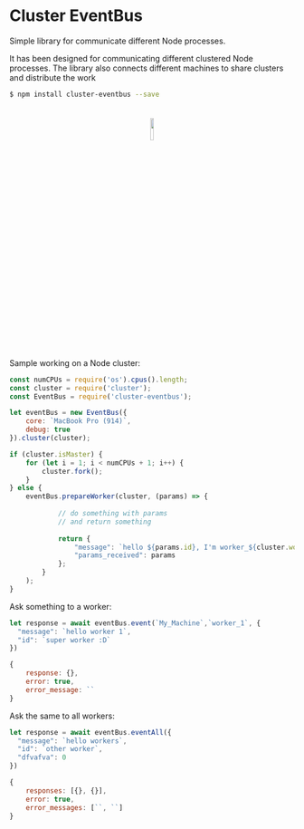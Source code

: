 # Cluster EventBus
Simple library for communicate different Node processes. 

It has been designed for communicating different clustered Node processes. The library also connects different machines to share clusters and distribute the work
```bash
$ npm install cluster-eventbus --save
```

<p align="center"><img width="10%" vspace="20" src="../eventbus.png"></p>

Sample working on a Node cluster:

```js
const numCPUs = require('os').cpus().length;
const cluster = require('cluster');
const EventBus = require('cluster-eventbus');

let eventBus = new EventBus({
    core: `MacBook Pro (914)`,
    debug: true
}).cluster(cluster);

if (cluster.isMaster) {
    for (let i = 1; i < numCPUs + 1; i++) {
        cluster.fork();
    }
} else {
    eventBus.prepareWorker(cluster, (params) => {
        
            // do something with params
            // and return something
        
            return {
                "message": `hello ${params.id}, I'm worker_${cluster.worker.id}`,
                "params_received": params
            };
        }
    );
}
```
Ask something to a worker:
```js
let response = await eventBus.event(`My_Machine`,`worker_1`, {
  "message": `hello worker 1`,
  "id": `super worker :D`
})

{
    response: {},
    error: true,
    error_message: ``
}
```
Ask the same to all workers:
```js
let response = await eventBus.eventAll({
  "message": `hello workers`,
  "id": `other worker`,
  "dfvafva": 0
})

{
    responses: [{}, {}],
    error: true,
    error_messages: [``, ``]
}
```
